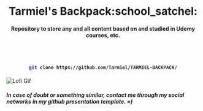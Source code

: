 <h1 align="center"> Tarmiel's Backpack:school_satchel: </h1>

<h4 align="center"> Repository to store any and all content based on and studied in Udemy courses, etc. </h4>

<br>

<h4 align="center">

```bash

git clone https://github.com/Tarmiel/TARMIEL-BACKPACK/

```
</h4>

![Lofi Gif](https://i.imgur.com/eTXACsr.gif)
##### In case of doubt or something similar, contact me through my social networks in my github presentation template. =)
